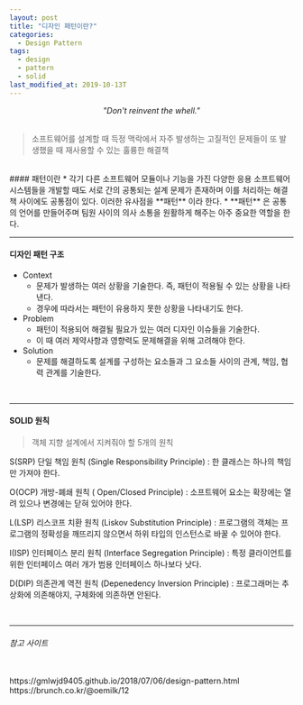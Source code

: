 ```yaml
---
layout: post
title: "디자인 패턴이란?"
categories:
  - Design Pattern
tags:
  - design
  - pattern
  - solid
last_modified_at: 2019-10-13T
---
```

*<center> "Don't reinvent the whell." </center>*
<br>
> 소프트웨어를 설계할 때 득정 맥락에서 자주 발생하는 고질적인 문제들이 또 발생했을 때 재사용할 수 있는 훌륭한 해결책

<br>
#### 패턴이란
 * 각기 다른 소프트웨어 모듈이나 기능을 가진 다양한 응용 소프트웨어 시스템들을 개발할 때도 서로 간의 공통되는 설계 문제가 존재하며 이를 처리하는 해결책 사이에도 공통점이 있다. 이러한 유사점을 **패턴** 이라 한다.
 * **패턴** 은 공통의 언어를 만들어주며 팀원 사이의 의사 소통을 원활하게 해주는 아주 중요한 역할을 한다.

---

#### 디자인 패턴 구조
 * Context
   - 문제가 발생하는 여러 상황을 기술한다. 즉, 패턴이 적용될 수 있는 상황을 나타낸다.
   - 경우에 따라서는 패턴이 유용하지 못한 상황을 나타내기도 한다.
 * Problem
   - 패턴이 적용되어 해결될 필요가 있는 여러 디자인 이슈들을 기술한다.
   - 이 때 여러 제약사항과 영향력도 문제해결을 위해 고려해야 한다.
 * Solution
   - 문제를 해결하도록 설계를 구성하는 요소들과 그 요소들 사이의 관계, 책임, 협력 관계를 기술한다.
<br>

---

#### SOLID 원칙
 > 객체 지향 설계에서 지켜줘야 할 5개의 원칙

 S(SRP) 단일 책임 원칙 (Single Responsibility Principle)
 : 한 클래스는 하나의 책임만 가져야 한다.

 O(OCP) 개방-폐쇄 원칙 ( Open/Closed Principle)
 : 소프트웨어 요소는 확장에는 열려 있으나 변경에는 닫혀 있어야 한다.

 L(LSP) 리스코프 치환 원칙 (Liskov Substitution Principle)
 : 프로그램의 객체는 프로그램의 정확성을 깨뜨리지 않으면서 하위 타입의 인스턴스로 바꿀 수 있어야 한다.

 I(ISP) 인터페이스 분리 원칙 (Interface Segregation Principle)
 : 특정 클라이언트를 위한 인터페이스 여러 개가 범용 인터페이스 하나보다 낫다.

 D(DIP) 의존관계 역전 원칙 (Depenedency Inversion Principle)
 : 프로그래머는 추상화에 의존해야지, 구체화에 의존하면 안된다.


<br>

---

###### 참고 사이트

<br>
https://gmlwjd9405.github.io/2018/07/06/design-pattern.html

<br>
https://brunch.co.kr/@oemilk/12
